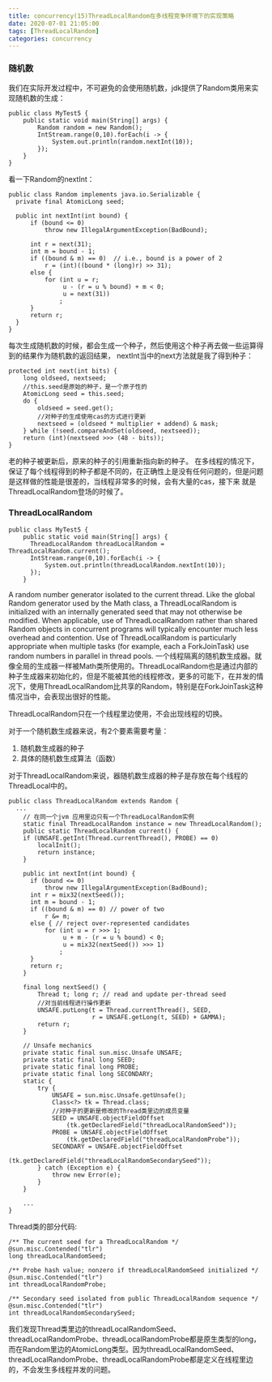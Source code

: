 ```yaml
---
title: concurrency(15)ThreadLocalRandom在多线程竞争环境下的实现策略
date: 2020-07-01 21:05:00
tags: [ThreadLocalRandom]
categories: concurrency
---
```


### 随机数
我们在实际开发过程中，不可避免的会使用随机数，jdk提供了Random类用来实现随机数的生成：
```
public class MyTest5 {
    public static void main(String[] args) {
        Random random = new Random();
        IntStream.range(0,10).forEach(i -> {
            System.out.println(random.nextInt(10));
        });
    }
}
```
看一下Random的nextInt：
```
public class Random implements java.io.Serializable {
  private final AtomicLong seed;

  public int nextInt(int bound) {
      if (bound <= 0)
          throw new IllegalArgumentException(BadBound);

      int r = next(31);
      int m = bound - 1;
      if ((bound & m) == 0)  // i.e., bound is a power of 2
          r = (int)((bound * (long)r) >> 31);
      else {
          for (int u = r;
               u - (r = u % bound) + m < 0;
               u = next(31))
              ;
      }
      return r;
  }
}
```
每次生成随机数的时候，都会生成一个种子，然后使用这个种子再去做一些运算得到的结果作为随机数的返回结果，
nextInt当中的next方法就是我了得到种子：
```
protected int next(int bits) {
    long oldseed, nextseed;
    //this.seed是原始的种子，是一个原子性的
    AtomicLong seed = this.seed;
    do {
        oldseed = seed.get();
        //对种子的生成使用cas的方式进行更新
        nextseed = (oldseed * multiplier + addend) & mask;
    } while (!seed.compareAndSet(oldseed, nextseed));
    return (int)(nextseed >>> (48 - bits));
}
```
老的种子被更新后，原来的种子的引用重新指向新的种子。
在多线程的情况下，保证了每个线程得到的种子都是不同的，在正确性上是没有任何问题的，但是问题是这样做的性能是很差的，当线程非常多的时候，会有大量的cas，接下来 就是ThreadLocalRandom登场的时候了。

### ThreadLocalRandom
```
public class MyTest5 {
    public static void main(String[] args) {
      ThreadLocalRandom threadLocalRandom = ThreadLocalRandom.current();
      IntStream.range(0,10).forEach(i -> {
          System.out.println(threadLocalRandom.nextInt(10));
      });
    }
 ```

A random number generator isolated to the current thread. Like the global Random generator used by the Math class, a ThreadLocalRandom is initialized with an internally generated seed that may not otherwise be modified. When applicable, use of ThreadLocalRandom rather than shared Random objects in concurrent programs will typically encounter much less overhead and contention. Use of ThreadLocalRandom is particularly appropriate when multiple tasks (for example, each a ForkJoinTask) use random numbers in parallel in thread pools.
一个线程隔离的随机数生成器。就像全局的生成器一样被Math类所使用的。ThreadLocalRandom也是通过内部的种子生成器来初始化的，但是不能被其他的线程修改，更多的可能下，在并发的情况下，使用ThreadLocalRandom比共享的Random，特别是在ForkJoinTask这种情况当中，会表现出很好的性能。

ThreadLocalRandom只在一个线程里边使用，不会出现线程的切换。

对于一个随机数生成器来说，有2个要素需要考量：
1. 随机数生成器的种子
2. 具体的随机数生成算法（函数）

对于ThreadLocalRandom来说，器随机数生成器的种子是存放在每个线程的ThreadLocal中的。
```
public class ThreadLocalRandom extends Random {
  ...
    // 在同一个jvm 应用里边只有一个ThreadLocalRandom实例
    static final ThreadLocalRandom instance = new ThreadLocalRandom();
    public static ThreadLocalRandom current() {
    if (UNSAFE.getInt(Thread.currentThread(), PROBE) == 0)
        localInit();
        return instance;
    }

    public int nextInt(int bound) {
      if (bound <= 0)
          throw new IllegalArgumentException(BadBound);
      int r = mix32(nextSeed());
      int m = bound - 1;
      if ((bound & m) == 0) // power of two
          r &= m;
      else { // reject over-represented candidates
          for (int u = r >>> 1;
               u + m - (r = u % bound) < 0;
               u = mix32(nextSeed()) >>> 1)
              ;
      }
      return r;
    }

    final long nextSeed() {
        Thread t; long r; // read and update per-thread seed
        //对当前线程进行操作更新
        UNSAFE.putLong(t = Thread.currentThread(), SEED,
                       r = UNSAFE.getLong(t, SEED) + GAMMA);
        return r;
    }

    // Unsafe mechanics
    private static final sun.misc.Unsafe UNSAFE;
    private static final long SEED;
    private static final long PROBE;
    private static final long SECONDARY;
    static {
        try {
            UNSAFE = sun.misc.Unsafe.getUnsafe();
            Class<?> tk = Thread.class;
            //对种子的更新是修改的Thread类里边的成员变量
            SEED = UNSAFE.objectFieldOffset
                (tk.getDeclaredField("threadLocalRandomSeed"));
            PROBE = UNSAFE.objectFieldOffset
                (tk.getDeclaredField("threadLocalRandomProbe"));
            SECONDARY = UNSAFE.objectFieldOffset
                (tk.getDeclaredField("threadLocalRandomSecondarySeed"));
        } catch (Exception e) {
            throw new Error(e);
        }
    }

    ...
}
```

Thread类的部分代码:
```
/** The current seed for a ThreadLocalRandom */
@sun.misc.Contended("tlr")
long threadLocalRandomSeed;

/** Probe hash value; nonzero if threadLocalRandomSeed initialized */
@sun.misc.Contended("tlr")
int threadLocalRandomProbe;

/** Secondary seed isolated from public ThreadLocalRandom sequence */
@sun.misc.Contended("tlr")
int threadLocalRandomSecondarySeed;
```
我们发现Thread类里边的threadLocalRandomSeed、threadLocalRandomProbe、threadLocalRandomProbe都是原生类型的long，而在Random里边的AtomicLong类型。因为threadLocalRandomSeed、threadLocalRandomProbe、threadLocalRandomProbe都是定义在线程里边的，不会发生多线程并发的问题。
